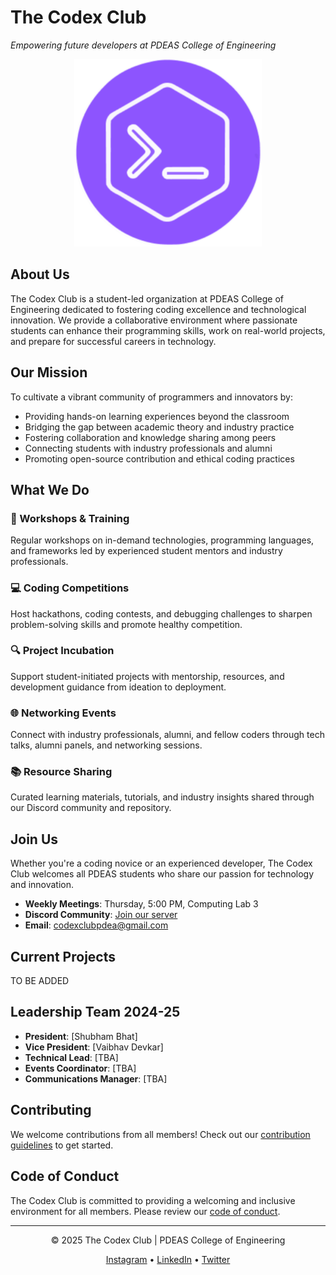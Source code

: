 # The Codex Club

*Empowering future developers at PDEAS College of Engineering*

<p align="center">
  <img src="https://github.com/codexclubpdea/.github/blob/main/assests/codexlogsmall.png" alt="CodeX Club Logo">
</p>


## About Us

The Codex Club is a student-led organization at PDEAS College of Engineering dedicated to fostering coding excellence and technological innovation. We provide a collaborative environment where passionate students can enhance their programming skills, work on real-world projects, and prepare for successful careers in technology.

## Our Mission

To cultivate a vibrant community of programmers and innovators by:
- Providing hands-on learning experiences beyond the classroom
- Bridging the gap between academic theory and industry practice
- Fostering collaboration and knowledge sharing among peers
- Connecting students with industry professionals and alumni
- Promoting open-source contribution and ethical coding practices

## What We Do

### 🚀 Workshops & Training
Regular workshops on in-demand technologies, programming languages, and frameworks led by experienced student mentors and industry professionals.

### 💻 Coding Competitions
Host hackathons, coding contests, and debugging challenges to sharpen problem-solving skills and promote healthy competition.

### 🔍 Project Incubation
Support student-initiated projects with mentorship, resources, and development guidance from ideation to deployment.

### 🌐 Networking Events
Connect with industry professionals, alumni, and fellow coders through tech talks, alumni panels, and networking sessions.

### 📚 Resource Sharing
Curated learning materials, tutorials, and industry insights shared through our Discord community and repository.

## Join Us

Whether you're a coding novice or an experienced developer, The Codex Club welcomes all PDEAS students who share our passion for technology and innovation.

- **Weekly Meetings**: Thursday, 5:00 PM, Computing Lab 3
- **Discord Community**: [Join our server](link)
- **Email**: codexclubpdea@gmail.com

## Current Projects

TO BE ADDED

## Leadership Team 2024-25

- **President**: [Shubham Bhat]
- **Vice President**: [Vaibhav Devkar]
- **Technical Lead**: [TBA]
- **Events Coordinator**: [TBA]
- **Communications Manager**: [TBA]

## Contributing

We welcome contributions from all members! Check out our [contribution guidelines](https://github.com/codexclub-pdeas/contributing.md) to get started.

## Code of Conduct

The Codex Club is committed to providing a welcoming and inclusive environment for all members. Please review our [code of conduct](https://github.com/codexclub-pdeas/code-of-conduct.md).

---

<p align="center">© 2025 The Codex Club | PDEAS College of Engineering</p>
<p align="center">
  <a href="https://instagram.com/codexclub_pdeas">Instagram</a> •
  <a href="https://linkedin.com/company/codexclub-pdeas">LinkedIn</a> •
  <a href="https://twitter.com/codexclub_pdeas">Twitter</a>
</p>
